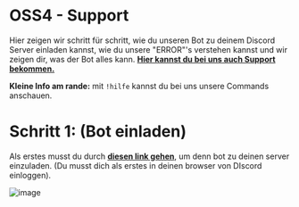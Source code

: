 # OSS4 - Support
Hier zeigen wir schritt für schritt, wie du unseren Bot zu deinem Discord Server
einladen kannst, wie du unsere "ERROR"'s verstehen kannst und wir zeigen dir, was der Bot alles
kann. [**Hier kannst du bei uns auch Support bekommen.**](https://discord.gg/aYYmG4R)

**Kleine Info am rande:** mit `!hilfe` kannst du bei uns unsere Commands anschauen.

# Schritt 1: (Bot einladen)
Als erstes musst du durch [**diesen link gehen**](https://discordapp.com/oauth2/authorize?client_id=680791116097912863&scope=bot&permissions=2146958591), um denn bot zu deinen server einzuladen. (Du musst dich als erstes in deinen browser von DIscord einloggen).

![image](https://cdn.discordapp.com/attachments/676574119512506435/681142356262780958/Support_OSS4.png)
